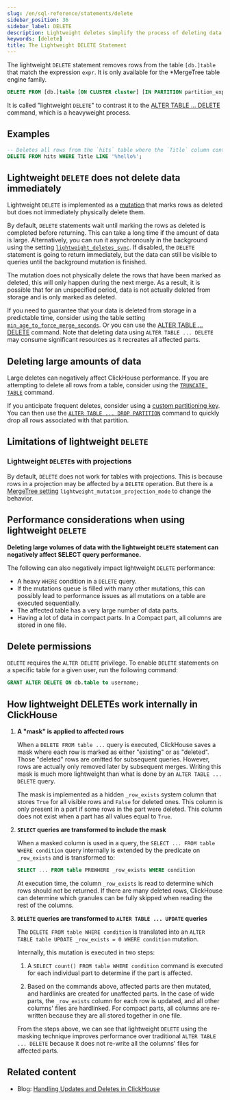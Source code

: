 ```yaml
---
slug: /en/sql-reference/statements/delete
sidebar_position: 36
sidebar_label: DELETE
description: Lightweight deletes simplify the process of deleting data from the database.
keywords: [delete]
title: The Lightweight DELETE Statement
---
```


The lightweight `DELETE` statement removes rows from the table `[db.]table` that match the expression `expr`. It is only available for the *MergeTree table engine family.

``` sql
DELETE FROM [db.]table [ON CLUSTER cluster] [IN PARTITION partition_expr] WHERE expr;
```

It is called "lightweight `DELETE`" to contrast it to the [ALTER TABLE ... DELETE](/en/sql-reference/statements/alter/delete) command, which is a heavyweight process.

## Examples

```sql
-- Deletes all rows from the `hits` table where the `Title` column contains the text `hello`
DELETE FROM hits WHERE Title LIKE '%hello%';
```

## Lightweight `DELETE` does not delete data immediately

Lightweight `DELETE` is implemented as a [mutation](/en/sql-reference/statements/alter#mutations) that marks rows as deleted but does not immediately physically delete them.

By default, `DELETE` statements wait until marking the rows as deleted is completed before returning. This can take a long time if the amount of data is large. Alternatively, you can run it asynchronously in the background using the setting [`lightweight_deletes_sync`](/en/operations/settings/settings#lightweight_deletes_sync). If disabled, the `DELETE` statement is going to return immediately, but the data can still be visible to queries until the background mutation is finished.

The mutation does not physically delete the rows that have been marked as deleted, this will only happen during the next merge. As a result, it is possible that for an unspecified period, data is not actually deleted from storage and is only marked as deleted.

If you need to guarantee that your data is deleted from storage in a predictable time, consider using the table setting [`min_age_to_force_merge_seconds`](https://clickhouse.com/docs/en/operations/settings/merge-tree-settings#min_age_to_force_merge_seconds). Or you can use the [ALTER TABLE ... DELETE](/en/sql-reference/statements/alter/delete) command. Note that deleting data using `ALTER TABLE ... DELETE` may consume significant resources as it recreates all affected parts.

## Deleting large amounts of data

Large deletes can negatively affect ClickHouse performance. If you are attempting to delete all rows from a table, consider using the [`TRUNCATE TABLE`](/en/sql-reference/statements/truncate) command.

If you anticipate frequent deletes, consider using a [custom partitioning key](/en/engines/table-engines/mergetree-family/custom-partitioning-key). You can then use the [`ALTER TABLE ... DROP PARTITION`](/en/sql-reference/statements/alter/partition#drop-partitionpart) command to quickly drop all rows associated with that partition.

## Limitations of lightweight `DELETE`

### Lightweight `DELETE`s with projections

By default, `DELETE` does not work for tables with projections. This is because rows in a projection may be affected by a `DELETE` operation. But there is a [MergeTree setting](https://clickhouse.com/docs/en/operations/settings/merge-tree-settings) `lightweight_mutation_projection_mode` to change the behavior.

## Performance considerations when using lightweight `DELETE`

**Deleting large volumes of data with the lightweight `DELETE` statement can negatively affect SELECT query performance.**

The following can also negatively impact lightweight `DELETE` performance:

- A heavy `WHERE` condition in a `DELETE` query.
- If the mutations queue is filled with many other mutations, this can possibly lead to performance issues as all mutations on a table are executed sequentially.
- The affected table has a very large number of data parts.
- Having a lot of data in compact parts. In a Compact part, all columns are stored in one file.

## Delete permissions

`DELETE` requires the `ALTER DELETE` privilege. To enable `DELETE` statements on a specific table for a given user, run the following command:

```sql
GRANT ALTER DELETE ON db.table to username;
```

## How lightweight DELETEs work internally in ClickHouse

1. **A "mask" is applied to affected rows**

   When a `DELETE FROM table ...` query is executed, ClickHouse saves a mask where each row is marked as either "existing" or as "deleted". Those "deleted" rows are omitted for subsequent queries. However, rows are actually only removed later by subsequent merges. Writing this mask is much more lightweight than what is done by an `ALTER TABLE ... DELETE` query.

   The mask is implemented as a hidden `_row_exists` system column that stores `True` for all visible rows and `False` for deleted ones. This column is only present in a part if some rows in the part were deleted. This column does not exist when a part has all values equal to `True`.

2. **`SELECT` queries are transformed to include the mask**

   When a masked column is used in a query, the `SELECT ... FROM table WHERE condition` query internally is extended by the predicate on `_row_exists` and is transformed to:
   ```sql
   SELECT ... FROM table PREWHERE _row_exists WHERE condition
   ```
   At execution time, the column `_row_exists` is read to determine which rows should not be returned. If there are many deleted rows, ClickHouse can determine which granules can be fully skipped when reading the rest of the columns.

3. **`DELETE` queries are transformed to `ALTER TABLE ... UPDATE` queries**

   The `DELETE FROM table WHERE condition` is translated into an `ALTER TABLE table UPDATE _row_exists = 0 WHERE condition` mutation.

   Internally, this mutation is executed in two steps:

   1. A `SELECT count() FROM table WHERE condition` command is executed for each individual part to determine if the part is affected.

   2. Based on the commands above, affected parts are then mutated, and hardlinks are created for unaffected parts. In the case of wide parts, the `_row_exists` column for each row is updated, and all other columns' files are hardlinked. For compact parts, all columns are re-written because they are all stored together in one file.

   From the steps above, we can see that lightweight `DELETE` using the masking technique improves performance over traditional `ALTER TABLE ... DELETE` because it does not re-write all the columns' files for affected parts.

## Related content

- Blog: [Handling Updates and Deletes in ClickHouse](https://clickhouse.com/blog/handling-updates-and-deletes-in-clickhouse)
